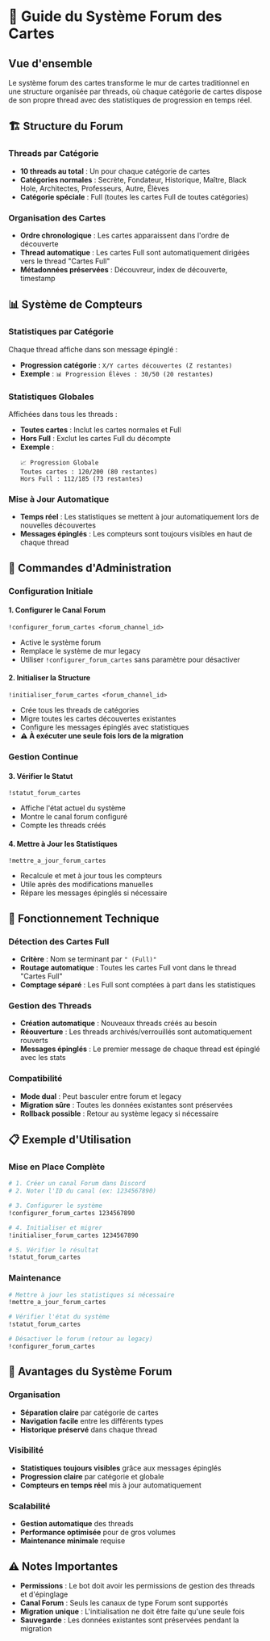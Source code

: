 # 🎴 Guide du Système Forum des Cartes

## Vue d'ensemble

Le système forum des cartes transforme le mur de cartes traditionnel en une structure organisée par threads, où chaque catégorie de cartes dispose de son propre thread avec des statistiques de progression en temps réel.

## 🏗️ Structure du Forum

### Threads par Catégorie
- **10 threads au total** : Un pour chaque catégorie de cartes
- **Catégories normales** : Secrète, Fondateur, Historique, Maître, Black Hole, Architectes, Professeurs, Autre, Élèves
- **Catégorie spéciale** : Full (toutes les cartes Full de toutes catégories)

### Organisation des Cartes
- **Ordre chronologique** : Les cartes apparaissent dans l'ordre de découverte
- **Thread automatique** : Les cartes Full sont automatiquement dirigées vers le thread "Cartes Full"
- **Métadonnées préservées** : Découvreur, index de découverte, timestamp

## 📊 Système de Compteurs

### Statistiques par Catégorie
Chaque thread affiche dans son message épinglé :
- **Progression catégorie** : `X/Y cartes découvertes (Z restantes)`
- **Exemple** : `📊 Progression Élèves : 30/50 (20 restantes)`

### Statistiques Globales
Affichées dans tous les threads :
- **Toutes cartes** : Inclut les cartes normales et Full
- **Hors Full** : Exclut les cartes Full du décompte
- **Exemple** : 
  ```
  📈 Progression Globale
  Toutes cartes : 120/200 (80 restantes)
  Hors Full : 112/185 (73 restantes)
  ```

### Mise à Jour Automatique
- **Temps réel** : Les statistiques se mettent à jour automatiquement lors de nouvelles découvertes
- **Messages épinglés** : Les compteurs sont toujours visibles en haut de chaque thread

## 🚀 Commandes d'Administration

### Configuration Initiale

#### 1. Configurer le Canal Forum
```
!configurer_forum_cartes <forum_channel_id>
```
- Active le système forum
- Remplace le système de mur legacy
- Utiliser `!configurer_forum_cartes` sans paramètre pour désactiver

#### 2. Initialiser la Structure
```
!initialiser_forum_cartes <forum_channel_id>
```
- Crée tous les threads de catégories
- Migre toutes les cartes découvertes existantes
- Configure les messages épinglés avec statistiques
- **⚠️ À exécuter une seule fois lors de la migration**

### Gestion Continue

#### 3. Vérifier le Statut
```
!statut_forum_cartes
```
- Affiche l'état actuel du système
- Montre le canal forum configuré
- Compte les threads créés

#### 4. Mettre à Jour les Statistiques
```
!mettre_a_jour_forum_cartes
```
- Recalcule et met à jour tous les compteurs
- Utile après des modifications manuelles
- Répare les messages épinglés si nécessaire

## 🔧 Fonctionnement Technique

### Détection des Cartes Full
- **Critère** : Nom se terminant par `" (Full)"`
- **Routage automatique** : Toutes les cartes Full vont dans le thread "Cartes Full"
- **Comptage séparé** : Les Full sont comptées à part dans les statistiques

### Gestion des Threads
- **Création automatique** : Nouveaux threads créés au besoin
- **Réouverture** : Les threads archivés/verrouillés sont automatiquement rouverts
- **Messages épinglés** : Le premier message de chaque thread est épinglé avec les stats

### Compatibilité
- **Mode dual** : Peut basculer entre forum et legacy
- **Migration sûre** : Toutes les données existantes sont préservées
- **Rollback possible** : Retour au système legacy si nécessaire

## 📋 Exemple d'Utilisation

### Mise en Place Complète
```bash
# 1. Créer un canal Forum dans Discord
# 2. Noter l'ID du canal (ex: 1234567890)

# 3. Configurer le système
!configurer_forum_cartes 1234567890

# 4. Initialiser et migrer
!initialiser_forum_cartes 1234567890

# 5. Vérifier le résultat
!statut_forum_cartes
```

### Maintenance
```bash
# Mettre à jour les statistiques si nécessaire
!mettre_a_jour_forum_cartes

# Vérifier l'état du système
!statut_forum_cartes

# Désactiver le forum (retour au legacy)
!configurer_forum_cartes
```

## 🎯 Avantages du Système Forum

### Organisation
- **Séparation claire** par catégorie de cartes
- **Navigation facile** entre les différents types
- **Historique préservé** dans chaque thread

### Visibilité
- **Statistiques toujours visibles** grâce aux messages épinglés
- **Progression claire** par catégorie et globale
- **Compteurs en temps réel** mis à jour automatiquement

### Scalabilité
- **Gestion automatique** des threads
- **Performance optimisée** pour de gros volumes
- **Maintenance minimale** requise

## ⚠️ Notes Importantes

- **Permissions** : Le bot doit avoir les permissions de gestion des threads et d'épinglage
- **Canal Forum** : Seuls les canaux de type Forum sont supportés
- **Migration unique** : L'initialisation ne doit être faite qu'une seule fois
- **Sauvegarde** : Les données existantes sont préservées pendant la migration
